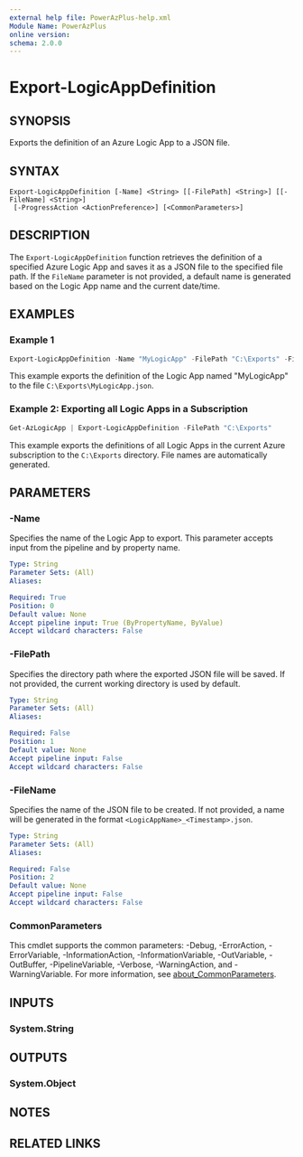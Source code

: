 ```yaml
---
external help file: PowerAzPlus-help.xml
Module Name: PowerAzPlus
online version:
schema: 2.0.0
---
```


# Export-LogicAppDefinition

## SYNOPSIS
Exports the definition of an Azure Logic App to a JSON file.

## SYNTAX

```
Export-LogicAppDefinition [-Name] <String> [[-FilePath] <String>] [[-FileName] <String>]
 [-ProgressAction <ActionPreference>] [<CommonParameters>]
```

## DESCRIPTION
The `Export-LogicAppDefinition` function retrieves the definition of a specified Azure Logic App and saves it as a JSON file to the specified file path. If the `FileName` parameter is not provided, a default name is generated based on the Logic App name and the current date/time.

## EXAMPLES

### Example 1
```powershell
Export-LogicAppDefinition -Name "MyLogicApp" -FilePath "C:\Exports" -FileName "MyLogicApp.json"
```

This example exports the definition of the Logic App named "MyLogicApp" to the file `C:\Exports\MyLogicApp.json`.

### Example 2: Exporting all Logic Apps in a Subscription
```powershell
Get-AzLogicApp | Export-LogicAppDefinition -FilePath "C:\Exports"
```

This example exports the definitions of all Logic Apps in the current Azure subscription to the `C:\Exports` directory. File names are automatically generated.

## PARAMETERS

### -Name
Specifies the name of the Logic App to export. This parameter accepts input from the pipeline and by property name.

```yaml
Type: String
Parameter Sets: (All)
Aliases:

Required: True
Position: 0
Default value: None
Accept pipeline input: True (ByPropertyName, ByValue)
Accept wildcard characters: False
```

### -FilePath
Specifies the directory path where the exported JSON file will be saved. If not provided, the current working directory is used by default.

```yaml
Type: String
Parameter Sets: (All)
Aliases:

Required: False
Position: 1
Default value: None
Accept pipeline input: False
Accept wildcard characters: False
```

### -FileName
Specifies the name of the JSON file to be created. If not provided, a name will be generated in the format `<LogicAppName>_<Timestamp>.json`.

```yaml
Type: String
Parameter Sets: (All)
Aliases:

Required: False
Position: 2
Default value: None
Accept pipeline input: False
Accept wildcard characters: False
```

### CommonParameters
This cmdlet supports the common parameters: -Debug, -ErrorAction, -ErrorVariable, -InformationAction, -InformationVariable, -OutVariable, -OutBuffer, -PipelineVariable, -Verbose, -WarningAction, and -WarningVariable. For more information, see [about_CommonParameters](http://go.microsoft.com/fwlink/?LinkID=113216).

## INPUTS

### System.String

## OUTPUTS

### System.Object
## NOTES

## RELATED LINKS
